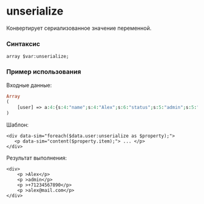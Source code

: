 # unserialize

Конвертирует сериализованное значение переменной.

### **Синтаксис**

```text
array $var:unserialize;
```



### **Пример использования**

Входные данные:

```php
Array
(
    [user] => a:4:{s:4:"name";s:4:"Alex";s:6:"status";s:5:"admin";s:5:"phone";s:12:"+71234567890";s:4:"mail";s:13:"alex@mail.com";}
)
```

Шаблон:

```markup
<div data-sim="foreach($data.user:unserialize as $property);">
   <p data-sim="content($property.item);"> ... </p>
</div>​
```

Результат выполнения:

```markup
<div>
    <p >Alex</p>
    <p >admin</p>
    <p >+71234567890</p>
    <p >alex@mail.com</p>
</div>​
```


